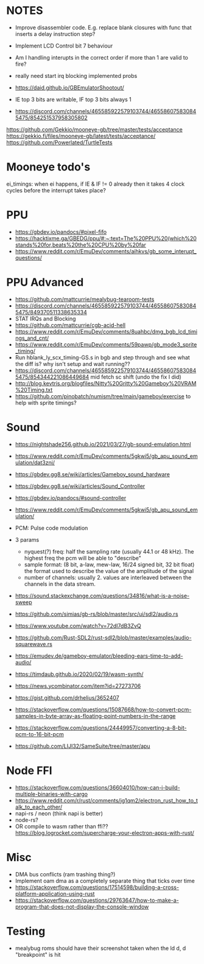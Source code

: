 # NOTES
- Improve disassembler code. E.g. replace blank closures with func that inserts a delay instruction step?
- Implement LCD Control bit 7 behaviour
- Am I handling interupts in the correct order if more than 1 are valid to fire?
- really need start irq blocking implemented probs

- https://daid.github.io/GBEmulatorShootout/

- IE top 3 bits are writable, IF top 3 bits always 1
- https://discord.com/channels/465585922579103744/465586075830845475/854251537958305802

https://github.com/Gekkio/mooneye-gb/tree/master/tests/acceptance
https://gekkio.fi/files/mooneye-gb/latest/tests/acceptance/
https://github.com/Powerlated/TurtleTests

# Mooneye todo's
ei_timings: when ei happens, if IE & IF != 0 already then it takes 4 clock cycles before the interrupt takes place?

# PPU
- https://gbdev.io/pandocs/#pixel-fifo
- https://hacktixme.ga/GBEDG/ppu/#:~:text=The%20PPU%20(which%20stands%20for,beats%20the%20CPU%20by%20far
- https://www.reddit.com/r/EmuDev/comments/aihkvs/gb_some_interupt_questions/

# PPU Advanced
- https://github.com/mattcurrie/mealybug-tearoom-tests
- https://discord.com/channels/465585922579103744/465586075830845475/849370511338635334
- STAT IRQs and Blocking
- https://github.com/mattcurrie/cgb-acid-hell
- https://www.reddit.com/r/EmuDev/comments/8uahbc/dmg_bgb_lcd_timings_and_cnt/
- https://www.reddit.com/r/EmuDev/comments/59pawp/gb_mode3_sprite_timing/
- Run hblank_ly_scx_timing-GS.s in bgb and step through and see what the diff is? why isn't 
    setup and wait running??
- https://discord.com/channels/465585922579103744/465586075830845475/854344221086449684 mid fetch sc shift (undo the fix I did)
- http://blog.kevtris.org/blogfiles/Nitty%20Gritty%20Gameboy%20VRAM%20Timing.txt
- https://github.com/pinobatch/numism/tree/main/gameboy/exercise to help with sprite timings?


# Sound
- https://nightshade256.github.io/2021/03/27/gb-sound-emulation.html
- https://www.reddit.com/r/EmuDev/comments/5gkwi5/gb_apu_sound_emulation/dat3zni/
- https://gbdev.gg8.se/wiki/articles/Gameboy_sound_hardware
- https://gbdev.gg8.se/wiki/articles/Sound_Controller
- https://gbdev.io/pandocs/#sound-controller
- https://www.reddit.com/r/EmuDev/comments/5gkwi5/gb_apu_sound_emulation/

- PCM: Pulse code modulation
- 3 params
    - nyquest(?) freq: half the sampling rate (usually 44.1 or 48 kHz). The
        highest freq the pcm will be able to "describe"
    - sample format: (8 bit, a-law, mew-law, 16/24 signed bit, 32 bit float) the format used to
        describe the value of the amplitude of the signal 
    - number of channels: usually 2. values are interleaved between the channels in the data stream.

- https://sound.stackexchange.com/questions/34816/what-is-a-noise-sweep
- https://github.com/simias/gb-rs/blob/master/src/ui/sdl2/audio.rs
- https://www.youtube.com/watch?v=72dI7dB3ZvQ
- https://github.com/Rust-SDL2/rust-sdl2/blob/master/examples/audio-squarewave.rs
- https://emudev.de/gameboy-emulator/bleeding-ears-time-to-add-audio/
- https://timdaub.github.io/2020/02/19/wasm-synth/
- https://news.ycombinator.com/item?id=27273706

- https://gist.github.com/drhelius/3652407
- https://stackoverflow.com/questions/15087668/how-to-convert-pcm-samples-in-byte-array-as-floating-point-numbers-in-the-range

- https://stackoverflow.com/questions/24449957/converting-a-8-bit-pcm-to-16-bit-pcm

- https://github.com/LIJI32/SameSuite/tree/master/apu

# Node FFI
- https://stackoverflow.com/questions/36604010/how-can-i-build-multiple-binaries-with-cargo
- https://www.reddit.com/r/rust/comments/jg1qm2/electron_rust_how_to_talk_to_each_other/
- napi-rs / neon (think napi is better)
- node-rs?
- OR compile to wasm rather than ffi?? https://blog.logrocket.com/supercharge-your-electron-apps-with-rust/

# Misc
- DMA bus conflicts (ram trashing thing?)
- Implement oam dma as a completely separate thing that ticks over time
- https://stackoverflow.com/questions/17514598/building-a-cross-platform-application-using-rust
- https://stackoverflow.com/questions/29763647/how-to-make-a-program-that-does-not-display-the-console-window

# Testing
- mealybug roms should have their screenshot taken when the ld d, d "breakpoint" is hit
